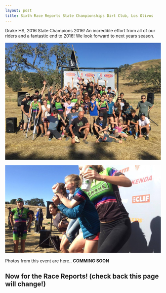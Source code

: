 ```yaml
---
layout: post
title: Sixth Race Reports State Championships Dirt Club, Los Olivos
---
```


Drake HS, 2016 State Champions 2016! An incredible effort from all of our riders and a fantastic end to 2016! We look forward to next years season.

![podium-team](../images/drake_2016_teampodium.png)

![girls-cheer](../images/girls_cheerdrake.png)

Photos from this event are here..
**COMMING SOON**

## Now for the Race Reports! (check back this page will change!)

